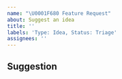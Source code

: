 ```yaml
---
name: "\U0001F680 Feature Request"
about: Suggest an idea
title: ''
labels: 'Type: Idea, Status: Triage'
assignees: ''
---
```


## Suggestion
